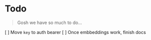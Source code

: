 # Todo

> Gosh we have so much to do...

[ ] Move `key` to auth bearer
[ ] Once embbeddings work, finish docs